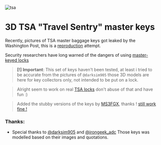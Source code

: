 ![tsa](https://cloud.githubusercontent.com/assets/8536299/9762459/eaa8f8a0-5703-11e5-9c47-d89b8d40b115.jpg)

3D TSA "Travel Sentry" master keys
=========
Recently, pictures of TSA master baggage keys got leaked by the Washington Post, this is a [reproduction](https://twitter.com/InfoSecJesus/status/641662669758574593) attempt.

Security researchers have long warned of the dangers of using [master-keyed locks](http://www.crypto.com/masterkey.html)

> **[!] Important**: This set of keys haven't been tested, at least i tried to be accurate from the pictures of ```@darksim905``` those 3D models are here for key collectors only, not intended to be put on a lock.

> Alright seem to work on real [TSA locks](https://twitter.com/bernard/status/641662069427847168) don't abuse of that and have fun :)

> Added the stubby versions of the keys by [MS3FGX](https://github.com/MS3FGX), thanks ! [still work fine !](https://twitter.com/JimyLongs/status/641820527892414464)

### Thanks:
- Special thanks to [@darksim905](https://twitter.com/darksim905) and [@irongeek_adc](https://twitter.com/irongeek_adc/status/640907196197404672) Those keys was modelled based on their images and quotations.
